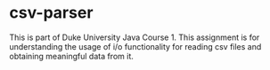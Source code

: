 # csv-parser
This is part of Duke University Java Course 1. This assignment is for understanding the usage of i/o functionality for reading csv files and obtaining meaningful data from it.
